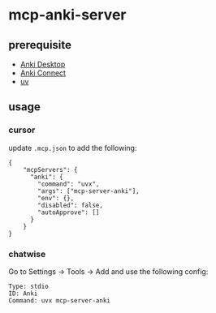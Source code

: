 # mcp-anki-server

## prerequisite

- [Anki Desktop](https://apps.ankiweb.net/)
- [Anki Connect](https://ankiweb.net/shared/info/2055492159)
- [uv](https://docs.astral.sh/uv/getting-started/installation/)


## usage


### cursor

update `.mcp.json` to add the following:

```
{
    "mcpServers": {
      "anki": {
        "command": "uvx",
        "args": ["mcp-server-anki"],
        "env": {},
        "disabled": false,
        "autoApprove": []
      }
    }
}
```

### chatwise

Go to Settings -> Tools -> Add and use the following config:

```
Type: stdio
ID: Anki
Command: uvx mcp-server-anki
```
